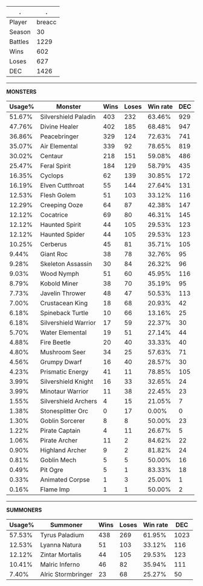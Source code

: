 .|.
|-|-
Player|breacc
Season|30
Battles|1229
Wins|602
Loses|627
DEC|1426

---
**MONSTERS**

Usage%|Monster|Wins|Loses|Win rate|DEC|
-|-|-|-|-|-|
51.67%|Silvershield Paladin|403|232|63.46%|929|
47.76%|Divine Healer|402|185|68.48%|947|
36.86%|Peacebringer|329|124|72.63%|741|
35.07%|Air Elemental|339|92|78.65%|819|
30.02%|Centaur|218|151|59.08%|486|
25.47%|Feral Spirit|184|129|58.79%|435|
16.35%|Cyclops|62|139|30.85%|172|
16.19%|Elven Cutthroat|55|144|27.64%|131|
12.53%|Flesh Golem|51|103|33.12%|116|
12.29%|Creeping Ooze|64|87|42.38%|147|
12.12%|Cocatrice|69|80|46.31%|145|
12.12%|Haunted Spirit|44|105|29.53%|123|
12.12%|Haunted Spider|44|105|29.53%|123|
10.25%|Cerberus|45|81|35.71%|105|
9.44%|Giant Roc|38|78|32.76%|95|
9.28%|Skeleton Assassin|30|84|26.32%|96|
9.03%|Wood Nymph|51|60|45.95%|116|
8.79%|Kobold Miner|38|70|35.19%|95|
7.73%|Javelin Thrower|48|47|50.53%|113|
7.00%|Crustacean King|18|68|20.93%|42|
6.18%|Spineback Turtle|10|66|13.16%|25|
6.18%|Silvershield Warrior|17|59|22.37%|30|
5.70%|Water Elemental|19|51|27.14%|44|
4.88%|Fire Beetle|20|40|33.33%|40|
4.80%|Mushroom Seer|34|25|57.63%|71|
4.56%|Grumpy Dwarf|16|40|28.57%|30|
4.23%|Prismatic Energy|41|11|78.85%|105|
3.99%|Silvershield Knight|16|33|32.65%|24|
3.99%|Minotaur Warrior|11|38|22.45%|23|
1.55%|Silvershield Archers|4|15|21.05%|7|
1.38%|Stonesplitter Orc|0|17|0.00%|0|
1.30%|Goblin Sorcerer|8|8|50.00%|23|
1.22%|Pirate Captain|4|11|26.67%|5|
1.06%|Pirate Archer|11|2|84.62%|22|
0.90%|Highland Archer|9|2|81.82%|24|
0.81%|Goblin Mech|5|5|50.00%|16|
0.49%|Pit Ogre|5|1|83.33%|18|
0.33%|Animated Corpse|1|3|25.00%|1|
0.16%|Flame Imp|1|1|50.00%|2|

---
**SUMMONERS**

Usage%|Summoner|Wins|Loses|Win rate|DEC|
-|-|-|-|-|-|
57.53%|Tyrus Paladium|438|269|61.95%|1023|
12.53%|Lyanna Natura|51|103|33.12%|116|
12.12%|Zintar Mortalis|44|105|29.53%|123|
10.41%|Malric Inferno|46|82|35.94%|111|
7.40%|Alric Stormbringer|23|68|25.27%|50|
